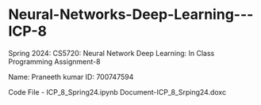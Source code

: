 # Neural-Networks-Deep-Learning---ICP-8

Spring 2024: CS5720: Neural Network Deep Learning: In Class Programming Assignment-8

Name: Praneeth kumar  ID: 700747594

Code File - ICP_8_Spring24.ipynb Document-ICP_8_Srping24.doxc
